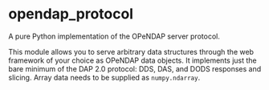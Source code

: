 opendap_protocol
================

A pure Python implementation of the OPeNDAP server protocol.

This module allows you to serve arbitrary data structures through the web
framework of your choice as OPeNDAP data objects. It implements just the bare
minimum of the DAP 2.0 protocol: DDS, DAS, and DODS responses and slicing. Array
data needs to be supplied as `numpy.ndarray`.